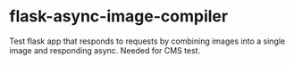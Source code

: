 flask-async-image-compiler
==========================

Test flask app that responds to requests by combining images into a single image and responding async.  Needed for CMS test.
